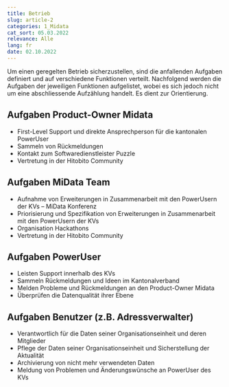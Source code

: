 ```yaml
---
title: Betrieb
slug: article-2
categories: 1_Midata
cat_sort: 05.03.2022
relevance: Alle
lang: fr
date: 02.10.2022
---
```


Um einen geregelten Betrieb sicherzustellen, sind die anfallenden Aufgaben definiert und auf verschiedene Funktionen verteilt. Nachfolgend werden die Aufgaben der jeweiligen Funktionen aufgelistet, wobei es sich jedoch nicht um eine abschliessende Aufzählung handelt. Es dient zur Orientierung. 

## Aufgaben Product-Owner Midata

* First-Level Support und direkte Ansprechperson für die kantonalen PowerUser  
* Sammeln von Rückmeldungen  
* Kontakt zum Softwaredienstleister Puzzle  
* Vertretung in der Hitobito Community 

## Aufgaben MiData Team

* Aufnahme von Erweiterungen in Zusammenarbeit mit den PowerUsern der KVs – MiData Konferenz
*	Priorisierung und Spezifikation von Erweiterungen in Zusammenarbeit mit den PowerUsern der KVs
*	Organisation Hackathons 
*	Vertretung in der Hitobito Community 

## Aufgaben PowerUser
* Leisten Support innerhalb des KVs 
* Sammeln Rückmeldungen und Ideen im Kantonalverband 
* Melden Probleme und Rückmeldungen an den Product-Owner Midata
* Überprüfen die Datenqualität ihrer Ebene

## Aufgaben Benutzer (z.B. Adressverwalter)
* Verantwortlich für die Daten seiner Organisationseinheit und deren Mitglieder  
* Pflege der Daten seiner Organisationseinheit und Sicherstellung der Aktualität  
* Archivierung von nicht mehr verwendeten Daten 
* Meldung von Problemen und Änderungswünsche an PowerUser des KVs  
